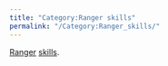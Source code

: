 ```yaml
---
title: "Category:Ranger skills"
permalink: "/Category:Ranger_skills/"
---
```


[Ranger](Ranger "wikilink") [skills](skill "wikilink").